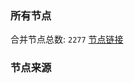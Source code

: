 ### 所有节点
合并节点总数: `2277`
[节点链接](https://raw.githubusercontent.com/rzhy1/11/master/sub/sub_merge_base64.txt)

### 节点来源